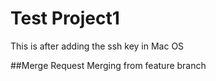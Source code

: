 # Test Project1
This is after adding the ssh key in Mac OS

##Merge Request
Merging from feature branch
